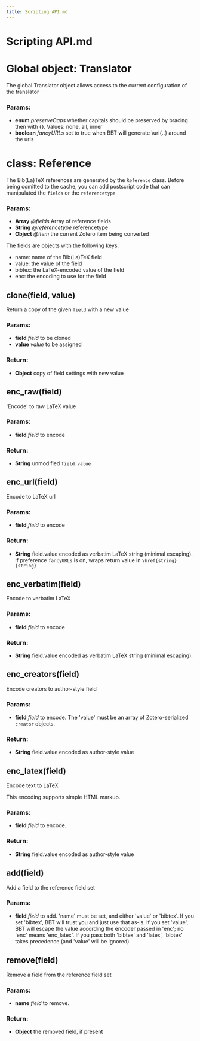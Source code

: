 ```yaml
---
title: Scripting API.md
---
```

# Scripting API.md



<!-- Start resource/translators/reference.coffee -->

# Global object: Translator

The global Translator object allows access to the current configuration of the translator

### Params:

* **enum** *preserveCaps* whether capitals should be preserved by bracing then with {}. Values: none, all, inner
* **boolean** *fancyURLs* set to true when BBT will generate \url{..} around the urls

# class: Reference

The Bib(La)TeX references are generated by the `Reference` class. Before being comitted to the cache, you can add
postscript code that can manipulated the `fields` or the `referencetype`

### Params:

* **Array** *@fields* Array of reference fields
* **String** *@referencetype* referencetype
* **Object** *@item* the current Zotero item being converted

The fields are objects with the following keys:
  * name: name of the Bib(La)TeX field
  * value: the value of the field
  * bibtex: the LaTeX-encoded value of the field
  * enc: the encoding to use for the field

## clone(field, value)

Return a copy of the given `field` with a new value

### Params:

* **field** *field* to be cloned
* **value** *value* to be assigned

### Return:

* **Object** copy of field settings with new value

## enc_raw(field)

'Encode' to raw LaTeX value

### Params:

* **field** *field* to encode

### Return:

* **String** unmodified `field.value`

## enc_url(field)

Encode to LaTeX url

### Params:

* **field** *field* to encode

### Return:

* **String** field.value encoded as verbatim LaTeX string (minimal escaping). If preference `fancyURLs` is on, wraps return value in `\href{string}{string}`

## enc_verbatim(field)

Encode to verbatim LaTeX

### Params:

* **field** *field* to encode

### Return:

* **String** field.value encoded as verbatim LaTeX string (minimal escaping).

## enc_creators(field)

Encode creators to author-style field

### Params:

* **field** *field* to encode. The 'value' must be an array of Zotero-serialized `creator` objects.

### Return:

* **String** field.value encoded as author-style value

## enc_latex(field)

Encode text to LaTeX

This encoding supports simple HTML markup.

### Params:

* **field** *field* to encode.

### Return:

* **String** field.value encoded as author-style value

## add(field)

Add a field to the reference field set

### Params:

* **field** *field* to add. 'name' must be set, and either 'value' or 'bibtex'. If you set 'bibtex', BBT will trust   you and just use that as-is. If you set 'value', BBT will escape the value according the encoder passed in 'enc'; no
  'enc' means 'enc_latex'. If you pass both 'bibtex' and 'latex', 'bibtex' takes precedence (and 'value' will be
  ignored)

## remove(field)

Remove a field from the reference field set

### Params:

* **name** *field* to remove.

### Return:

* **Object** the removed field, if present

<!-- End resource/translators/reference.coffee -->

